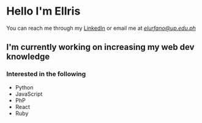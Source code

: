 # Hello I'm Ellris
You can reach me through my [LinkedIn](https://www.linkedin.com/in/elurfano/)
 or email me at *elurfano@up.edu.ph*

## I'm currently working on increasing my web dev knowledge
### Interested in the following
- Python
- JavaScript
- PhP
- React
- Ruby
